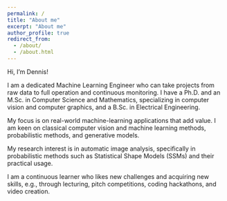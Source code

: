 ```yaml
---
permalink: /
title: "About me"
excerpt: "About me"
author_profile: true
redirect_from: 
  - /about/
  - /about.html
---
```


Hi, I’m Dennis!

I am a dedicated Machine Learning Engineer who can take projects from raw data to full operation and continuous monitoring. I have a Ph.D. and an M.Sc. in Computer Science and Mathematics, specializing in computer vision and computer graphics, and a B.Sc. in Electrical Engineering. 

My focus is on real-world machine-learning applications that add value. I am keen on classical computer vision and machine learning methods, probabilistic methods, and generative models. 

My research interest is in automatic image analysis, specifically in probabilistic methods such as Statistical Shape Models (SSMs) and their practical usage.

I am a continuous learner who likes new challenges and acquiring new skills, e.g., through lecturing, pitch competitions, coding hackathons, and video creation.
